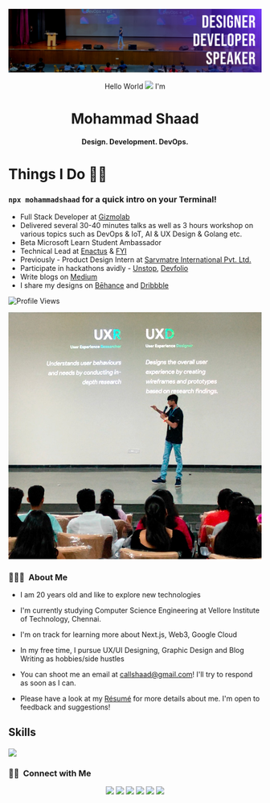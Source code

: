 <!-- README FILE CODE -->  

[![MastHead](https://github.com/mohammadshaad/mohammadshaad/blob/a62a27b764cdfcceac96a9e74ca150d339868af0/img/LINKEDIN%20COVER.png)](https://www.youtube.com/c/TRANQUILITY_INDIA)


<!-- SPINNING EARTH GIF -->
<!-- <img src="https://github.com/TheDudeThatCode/TheDudeThatCode/blob/master/Assets/Earth.gif" width="29px">
 -->
<p align="center">Hello World <img src="https://github.com/TheDudeThatCode/TheDudeThatCode/blob/master/Assets/Earth.gif" width="14px"> I'm</p>
<h1 align="center"><strong>Mohammad Shaad</strong></h1>
<h4 align="center">Design. Development. DevOps.</h4>

# Things I Do 🧑‍💻
### `npx mohammadshaad` for a quick intro on your Terminal!


- Full Stack Developer at [Gizmolab](https://www.gizmolab.io/)
- Delivered several 30-40 minutes talks as well as 3 hours workshop on various topics such as DevOps & IoT, AI & UX Design & Golang etc.
- Beta Microsoft Learn Student Ambassador
- Technical Lead at [Enactus](https://www.enactusvitc.com/) & [FYI](https://www.instagram.com/fyivitc/)
- Previously - Product Design Intern at [Sarvmatre International Pvt. Ltd.](https://www.sarvmatre.com/)
- Participate in hackathons avidly - [Unstop](https://unstop.com/u/mohammadshaad), [Devfolio](https://devfolio.co/@mohammadshaad)
- Write blogs on [Medium](https://medium.com/@mohammad-shaad)
- I share my designs on [Bēhance](https://www.behance.net/mohammadshaad) and [Dribbble](https://dribbble.com/mohammadshaad)

![Profile Views](https://komarev.com/ghpvc/?username=mohammadshaad&label=VIEWS)


[![MastHead](https://github.com/mohammadshaad/mohammadshaad/blob/main/img/WhatsApp%20Image%202023-11-03%20at%2010.27.33%20PM.jpeg?raw=true)](https://www.youtube.com/c/TRANQUILITY_INDIA)




### 👨🏻‍💻 &nbsp;About Me

- I am 20 years old and like to explore new technologies

- I'm currently studying Computer Science Engineering at Vellore Institute of Technology, Chennai.

- I'm on track for learning more about Next.js, Web3, Google Cloud

- In my free time, I pursue UX/UI Designing, Graphic Design and Blog Writing as hobbies/side hustles

- You can shoot me an email at callshaad@gmail.com! I'll try to respond as soon as I can.

- Please have a look at my [Résumé](https://drive.google.com/file/d/1hQQmzVukUkVQ6j8D9HUfQwVC3Czmk6uO/view?usp=sharing) for more details about me. I'm open to feedback and suggestions!

## Skills

  <a href="https://skillicons.dev" align="center">
    <img align="center" src="https://skillicons.dev/icons?i=react,next,vue,vite,django,fastapi,golang,solidity,typescript,js,docker,aws,googlecloud,nodejs,express,git,github,githubactions,html,css,bootstrap,wordpress,tailwind,postgresql,firebase,mongodb,supabase,vercel,graphql,c,cpp,java,py,r,figma,vscode" />
  </a>

### 🤝🏻 &nbsp;Connect with Me

<p align="center">
<a href="mohammadshaad.github.io"><img src="https://img.shields.io/badge/-mohammadshaad.github.io-3423A6?style=flat&logo=Google-Chrome&logoColor=white"/></a>
<a href="https://linkedin.com/in/mohammad-shaad-shaikh"><img src="https://img.shields.io/badge/-Mohammad%20Shaad%20Shaikh-0077B5?style=flat&logo=Linkedin&logoColor=white"/></a>
<a href="mailto:callshaad@gmail.com"><img src="https://img.shields.io/badge/-callshaad@gmail.com-D14836?style=flat&logo=Gmail&logoColor=white"/></a>
<a href="https://instagram.com/ig.shaad"><img src="https://img.shields.io/badge/-@ig.shaad-E4405F?style=flat&logo=Instagram&logoColor=white"/></a>
<a href="https://facebook.com/officialshaad"><img src="https://img.shields.io/badge/-@officialshaad-1877F2?style=flat&logo=Facebook&logoColor=white"/></a>
<a href="https://www.behance.net/mohammadshaad"><img src="https://img.shields.io/badge/-@mohammadshaad-1769FF?style=flat&logo=Behance&logoColor=white"/></a>
</p>

